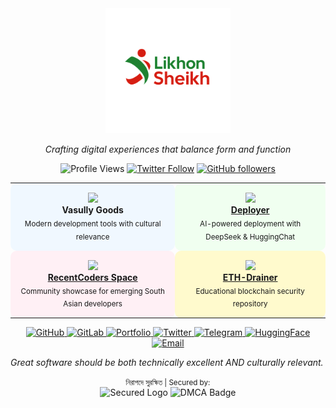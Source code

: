 <div align="center">
  <img src="https://raw.githubusercontent.com/likhonsheikhofficial/likhonsheikhofficial/54bf37b3639413df6f8b97e9a9bcecdb97152cad/LikhonSheikh.svg" alt="Likhon Sheikh SVG" width="200px" />
</div>

<div align="center">
  <p><em>Crafting digital experiences that balance form and function</em></p>
  
  ![Profile Views](https://komarev.com/ghpvc/?username=likhonsheikhofficial&style=flat-square&color=brightgreen)
  [![Twitter Follow](https://img.shields.io/twitter/follow/iikhonsheikh?style=social)](https://twitter.com/iikhonsheikh)
  [![GitHub followers](https://img.shields.io/github/followers/likhonsheikhofficial?style=social)](https://github.com/likhonsheikhofficial)
</div>

<div align="center">
  <table>
    <tr>
      <td align="center" style="background-color: #f0f8ff; border-radius: 10px; padding: 15px;">
        <img src="https://img.icons8.com/color/96/000000/source-code.png" width="60"/>
        <br />
        <strong>Vasully Goods</strong>
        <br />
        <sub>Modern development tools with cultural relevance</sub>
      </td>
      <td align="center" style="background-color: #f0fff0; border-radius: 10px; padding: 15px;">
        <img src="https://img.icons8.com/color/96/000000/rocket.png" width="60"/>
        <br />
        <strong><a href="https://github.com/likhon-developer/Deployer">Deployer</a></strong>
        <br />
        <sub>AI-powered deployment with DeepSeek & HuggingChat</sub>
      </td>
    </tr>
    <tr>
      <td align="center" style="background-color: #fff0f5; border-radius: 10px; padding: 15px;">
        <img src="https://img.icons8.com/color/96/000000/group.png" width="60"/>
        <br />
        <strong><a href="https://huggingface.co/spaces/likhonsheikh/RecentCoders">RecentCoders Space</a></strong>
        <br />
        <sub>Community showcase for emerging South Asian developers</sub>
      </td>
      <td align="center" style="background-color: #fffacd; border-radius: 10px; padding: 15px;">
        <img src="https://img.icons8.com/color/96/000000/ethereum.png" width="60"/>
        <br />
        <strong><a href="https://github.com/likhon-developer/eth-drainer">ETH-Drainer</a></strong>
        <br />
        <sub>Educational blockchain security repository</sub>
      </td>
    </tr>
  </table>
</div>


<div align="center">
  <a href="https://github.com/likhonsheikhofficial" target="_blank">
    <img src="https://img.shields.io/badge/GitHub-100000?style=for-the-badge&logo=github&logoColor=white" alt="GitHub" />
  </a>
  <a href="https://gitlab.com/likhonsheikhofficial" target="_blank">
    <img src="https://img.shields.io/badge/GitLab-330F63?style=for-the-badge&logo=gitlab&logoColor=white" alt="GitLab" />
  </a>
  <a href="https://likhon.dev" target="_blank">
    <img src="https://img.shields.io/badge/Portfolio-006a4e?style=for-the-badge&logo=safari&logoColor=white" alt="Portfolio" />
  </a>
  <a href="https://twitter.com/iikhonsheikh" target="_blank">
    <img src="https://img.shields.io/badge/Twitter-1DA1F2?style=for-the-badge&logo=twitter&logoColor=white" alt="Twitter" />
  </a>
  <a href="https://t.me/likhonsheikh" target="_blank">
    <img src="https://img.shields.io/badge/Telegram-2CA5E0?style=for-the-badge&logo=telegram&logoColor=white" alt="Telegram" />
  </a>
  <a href="https://huggingface.co/likhonsheikh" target="_blank">
    <img src="https://img.shields.io/badge/HuggingFace-FFAC1C?style=for-the-badge&logo=huggingface&logoColor=white" alt="HuggingFace" />
  </a>
  <a href="mailto:likhonsheikh@aol.com">
    <img src="https://img.shields.io/badge/Email-D14836?style=for-the-badge&logo=gmail&logoColor=white" alt="Email" />
  </a>
</div>

<p><em>Great software should be both technically excellent AND culturally relevant.</em></p>
</div>

<div align="center">
  <small>নিরাপদে সুরক্ষিত | Secured by:</small>
  <br />
  <img src="https://hebbkx1anhila5yf.public.blob.vercel-storage.com/cf_secured_logo-myaJraofxyNHJtjSrD3pLImbQ7Selb.png" alt="Secured Logo" height="30" />
  <img src="https://hebbkx1anhila5yf.public.blob.vercel-storage.com/dmca-badge-iI818fjCpryXfXzfu6KsZBlJvrlVJc.png" alt="DMCA Badge" height="30" />
</div>
